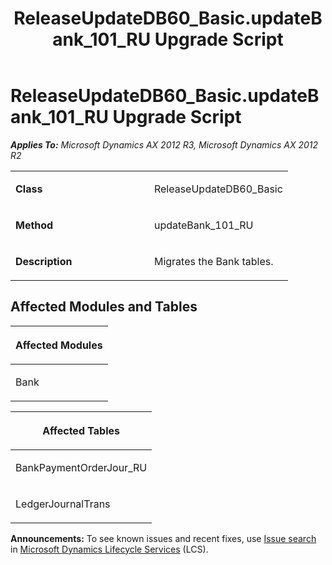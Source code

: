 ﻿---
title: ReleaseUpdateDB60_Basic.updateBank_101_RU Upgrade Script
TOCTitle: ReleaseUpdateDB60_Basic.updateBank_101_RU Upgrade Script
ms:assetid: f5a3041e-30bf-aced-2502-14eb450fa75a
ms:mtpsurl: https://msdn.microsoft.com/en-us/library/JJ737577(v=AX.60)
ms:contentKeyID: 49712270
ms.date: 05/18/2015
mtps_version: v=AX.60
---

# ReleaseUpdateDB60\_Basic.updateBank\_101\_RU Upgrade Script 


_**Applies To:** Microsoft Dynamics AX 2012 R3, Microsoft Dynamics AX 2012 R2_

<table>
<colgroup>
<col style="width: 50%" />
<col style="width: 50%" />
</colgroup>
<tbody>
<tr class="odd">
<td><p><strong>Class</strong></p></td>
<td><p>ReleaseUpdateDB60_Basic</p></td>
</tr>
<tr class="even">
<td><p><strong>Method</strong></p></td>
<td><p>updateBank_101_RU</p></td>
</tr>
<tr class="odd">
<td><p><strong>Description</strong></p></td>
<td><p>Migrates the Bank tables.</p></td>
</tr>
</tbody>
</table>


## Affected Modules and Tables

<table>
<colgroup>
<col style="width: 100%" />
</colgroup>
<thead>
<tr class="header">
<th><p>Affected Modules</p></th>
</tr>
</thead>
<tbody>
<tr class="odd">
<td><p>Bank</p></td>
</tr>
</tbody>
</table>


<table>
<colgroup>
<col style="width: 100%" />
</colgroup>
<thead>
<tr class="header">
<th><p>Affected Tables</p></th>
</tr>
</thead>
<tbody>
<tr class="odd">
<td><p>BankPaymentOrderJour_RU</p></td>
</tr>
<tr class="even">
<td><p>LedgerJournalTrans</p></td>
</tr>
</tbody>
</table>

  
**Announcements:** To see known issues and recent fixes, use [Issue search](http://go.microsoft.com/fwlink/?linkid=389258) in [Microsoft Dynamics Lifecycle Services](http://go.microsoft.com/fwlink/?linkid=306505) (LCS).

